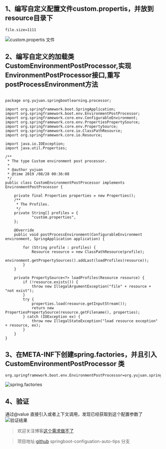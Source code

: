  ## 1、编写自定义配置文件custom.propertis，并放到resource目录下
 ```
 file.size=1111
 ```
 ![custom.propertis 文件](https://i.loli.net/2019/08/28/kRIm1TsrHMliQX5.png)
 
 ## 2、编写自定义的加载类CustomEnvironmentPostProcessor,实现EnvironmentPostProcessor接口,重写postProcessEnvironment方法
 ```
 
 package org.yujuan.springbootlearning.processor;
 
 import org.springframework.boot.SpringApplication;
 import org.springframework.boot.env.EnvironmentPostProcessor;
 import org.springframework.core.env.ConfigurableEnvironment;
 import org.springframework.core.env.PropertiesPropertySource;
 import org.springframework.core.env.PropertySource;
 import org.springframework.core.io.ClassPathResource;
 import org.springframework.core.io.Resource;
 
 import java.io.IOException;
 import java.util.Properties;
 
 /**
  * The type Custom environment post processor.
  *
  * @author yujuan
  * @time 2019 /08/28 00:36:08
  */
 public class CustomEnvironmentPostProcessor implements EnvironmentPostProcessor {
 
     private final Properties properties = new Properties();
     /**
      * The Profiles.
      */
     private String[] profiles = {
             "custom.properties",
     };
 
     @Override
     public void postProcessEnvironment(ConfigurableEnvironment environment, SpringApplication application) {
 
         for (String profile : profiles) {
             Resource resource = new ClassPathResource(profile);
             environment.getPropertySources().addLast(loadProfiles(resource));
         }
     }
 
     private PropertySource<?> loadProfiles(Resource resource) {
         if (!resource.exists()) {
             throw new IllegalArgumentException("file" + resource + "not exist");
         }
         try {
             properties.load(resource.getInputStream());
             return new PropertiesPropertySource(resource.getFilename(), properties);
         } catch (IOException ex) {
             throw new IllegalStateException("load resource exception" + resource, ex);
         }
     }
 }
 ```
 ## 3、在META-INF下创建spring.factories，并且引入CustomEnvironmentPostProcessor 类
 ```
 org.springframework.boot.env.EnvironmentPostProcessor=org.yujuan.springbootlearning.processor.CustomEnvironmentPostProcessor
 ```
 ![spring.factories](https://i.loli.net/2019/08/28/VJC4hbeDZqQkXPr.png)
 
 
 ## 4、验证
 通过@value 直接引入或者上下文调用，发现已经获取到这个配置参数了
 ![验证结果](https://i.loli.net/2019/08/28/Wmiv5VnP1HbA74Z.png)
 
 > 欢迎关注博客[这个需求做不了](https://www.cnblogs.com/jakaBlog/)
 
 > 项目地址:[github](https://github.com/yujuangithub0805/springboot-learning.git) springboot-configuation-auto-tips 分支

